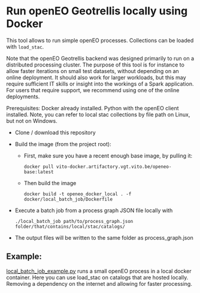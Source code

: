 # Run openEO Geotrellis locally using Docker

This tool allows to run simple openEO processes. Collections can be loaded with `load_stac`.

Note that the openEO Geotrellis backend was designed primarily to run on a distributed processing cluster.
The purpose of this tool is for instance to allow faster iterations on small test datasets, without depending on an online deployment.
It should also work for larger workloads, but this may require sufficient IT skills or insight into the workings of a Spark application.
For users that require support, we recommend using one of the online deployments.

Prerequisites: Docker already installed. Python with the openEO client installed.
Note, you can refer to local stac collections by file path on Linux, but not on Windows.

- Clone / download this repository

- Build the image (from the project root):
    - First, make sure you have a recent enough base image, by pulling it:

          docker pull vito-docker.artifactory.vgt.vito.be/openeo-base:latest

    - Then build the image

          docker build -t openeo_docker_local . -f docker/local_batch_job/Dockerfile

- Execute a batch job from a process graph JSON file locally with

      ./local_batch_job path/to/process_graph.json folder/that/contains/local/stac/catalogs/

- The output files will be written to the same folder as process_graph.json

## Example:

[local_batch_job_example.py](./local_batch_job_example.py)  runs a small openEO process in a local docker container.
Here you can use load_stac on catalogs that are hosted locally. Removing a dependency on the internet and allowing for faster processing.

